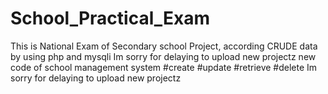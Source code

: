 # School_Practical_Exam
This is National Exam of Secondary school Project, according CRUDE data by using php and mysqli
Im sorry for delaying to upload new projectz
 new code of school management system
#create
#update
#retrieve
#delete
Im sorry for delaying to upload new projectz
